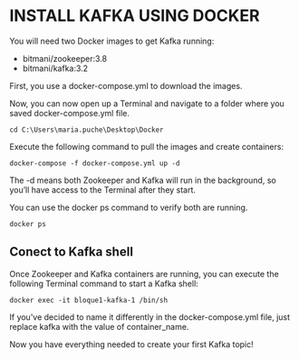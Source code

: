 # **INSTALL KAFKA USING DOCKER**

You will need two Docker images to get Kafka running:
- bitmani/zookeeper:3.8
- bitmani/kafka:3.2

First, you use a docker-compose.yml to download the images.

Now, you can now open up a Terminal and navigate to a folder where you saved docker-compose.yml file. 

    cd C:\Users\maria.puche\Desktop\Docker

Execute the following command to pull the images and create containers:

    docker-compose -f docker-compose.yml up -d

The -d means both Zookeeper and Kafka will run in the background, so you’ll have access to the Terminal after they start.

You can use the docker ps command to verify both are running.

    docker ps

## **Conect to Kafka shell**

Once Zookeeper and Kafka containers are running, you can execute the following Terminal command to start a Kafka shell:

    docker exec -it bloque1-kafka-1 /bin/sh

If you've decided to name it differently in the docker-compose.yml file, just replace kafka with the value of container_name.      

Now you have everything needed to create your first Kafka topic!